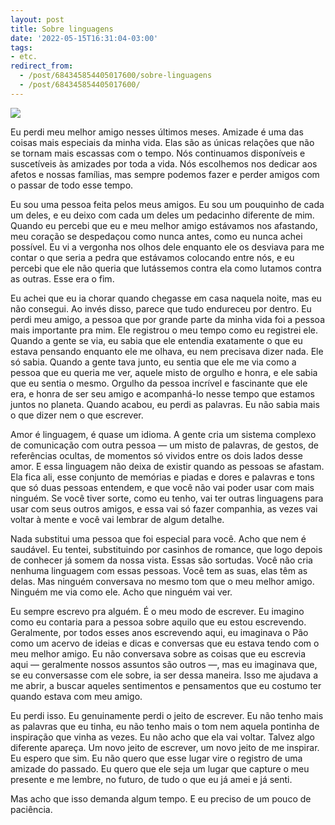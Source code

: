 ```yaml
---
layout: post
title: Sobre linguagens
date: '2022-05-15T16:31:04-03:00'
tags:
- etc.
redirect_from: 
  - /post/684345854405017600/sobre-linguagens
  - /post/684345854405017600/
---
```


![](https://64.media.tumblr.com/a3bc3d42a98b1f2dbc6c8aabcf9f0aaa/c8d12db504accac3-60/s640x960/079bb443ec8aa39cd6e5824ae7260d1da91153f8.jpg)

Eu perdi meu melhor amigo nesses últimos meses. Amizade é uma das coisas mais especiais da minha vida. Elas são as únicas relações que não se tornam mais escassas com o tempo. Nós continuamos disponíveis e suscetíveis às amizades por toda a vida. Nós escolhemos nos dedicar aos afetos e nossas famílias, mas sempre podemos fazer e perder amigos com o passar de todo esse tempo.

Eu sou uma pessoa feita pelos meus amigos. Eu sou um pouquinho de cada um deles, e eu deixo com cada um deles um pedacinho diferente de mim. Quando eu percebi que eu e meu melhor amigo estávamos nos afastando, meu coração se despedaçou como nunca antes, como eu nunca achei possível. Eu vi a vergonha nos olhos dele enquanto ele os desviava para me contar o que seria a pedra que estávamos colocando entre nós, e eu percebi que ele não queria que lutássemos contra ela como lutamos contra as outras. Esse era o fim.

Eu achei que eu ia chorar quando chegasse em casa naquela noite, mas eu não consegui. Ao invés disso, parece que tudo endureceu por dentro. Eu perdi meu amigo, a pessoa que por grande parte da minha vida foi a pessoa mais importante pra mim. Ele registrou o meu tempo como eu registrei ele. Quando a gente se via, eu sabia que ele entendia exatamente o que eu estava pensando enquanto ele me olhava, eu nem precisava dizer nada. Ele só sabia. Quando a gente tava junto, eu sentia que ele me via como a pessoa que eu queria me ver, aquele misto de orgulho e honra, e ele sabia que eu sentia o mesmo. Orgulho da pessoa incrível e fascinante que ele era, e honra de ser seu amigo e acompanhá-lo nesse tempo que estamos juntos no planeta. Quando acabou, eu perdi as palavras. Eu não sabia mais o que dizer nem o que escrever.

Amor é linguagem, é quase um idioma. A gente cria um sistema complexo de comunicação com outra pessoa — um misto de palavras, de gestos, de referências ocultas, de momentos só vividos entre os dois lados desse amor. E essa linguagem não deixa de existir quando as pessoas se afastam. Ela fica ali, esse conjunto de memórias e piadas e dores e palavras e tons que só duas pessoas entendem, e que você não vai poder usar com mais ninguém. Se você tiver sorte, como eu tenho, vai ter outras linguagens para usar com seus outros amigos, e essa vai só fazer companhia, as vezes vai voltar à mente e você vai lembrar de algum detalhe.

Nada substitui uma pessoa que foi especial para você. Acho que nem é saudável. Eu tentei, substituindo por casinhos de romance, que logo depois de conhecer já somem da nossa vista. Essas são sortudas. Você não cria nenhuma linguagem com essas pessoas. Você tem as suas, elas têm as delas. Mas ninguém conversava no mesmo tom que o meu melhor amigo. Ninguém me via como ele. Acho que ninguém vai ver.

Eu sempre escrevo pra alguém. É o meu modo de escrever. Eu imagino como eu contaria para a pessoa sobre aquilo que eu estou escrevendo. Geralmente, por todos esses anos escrevendo aqui, eu imaginava o Pão como um acervo de ideias e dicas e conversas que eu estava tendo com o meu melhor amigo. Eu não conversava sobre as coisas que eu escrevia aqui — geralmente nossos assuntos são outros —, mas eu imaginava que, se eu conversasse com ele sobre, ia ser dessa maneira. Isso me ajudava a me abrir, a buscar aqueles sentimentos e pensamentos que eu costumo ter quando estava com meu amigo.

Eu perdi isso. Eu genuinamente perdi o jeito de escrever. Eu não tenho mais as palavras que eu tinha, eu não tenho mais o tom nem aquela pontinha de inspiração que vinha as vezes. Eu não acho que ela vai voltar. Talvez algo diferente apareça. Um novo jeito de escrever, um novo jeito de me inspirar. Eu espero que sim. Eu não quero que esse lugar vire o registro de uma amizade do passado. Eu quero que ele seja um lugar que capture o meu presente e me lembre, no futuro, de tudo o que eu já amei e já senti.

Mas acho que isso demanda algum tempo. E eu preciso de um pouco de paciência.

